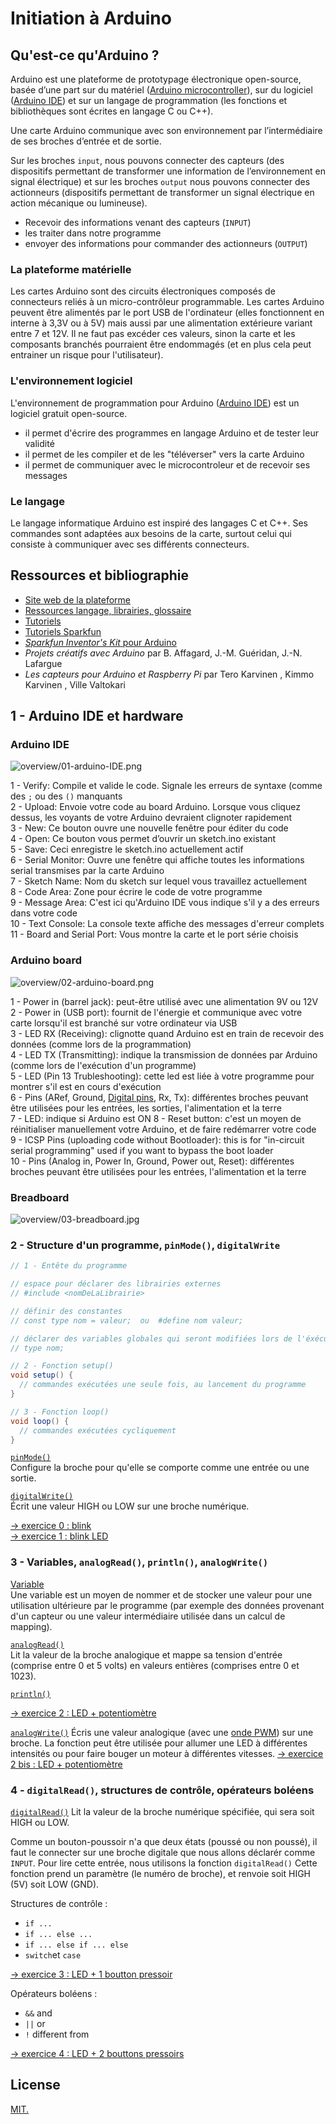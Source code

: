 # Initiation à Arduino

## Qu'est-ce qu'Arduino ?

Arduino est une plateforme de prototypage électronique open-source, basée d’une part sur du matériel ([Arduino microcontroller](http://www.arduino.com)), sur du logiciel ([Arduino IDE](http://arduino.cc/en/Main/Software)) et sur un langage de programmation (les fonctions et bibliothèques sont écrites en langage C ou C++). 

Une carte Arduino communique avec son environnement par l’intermédiaire de ses broches d’entrée et de sortie. 

Sur les broches `input`, nous pouvons connecter des capteurs (des dispositifs permettant de transformer une information de l’environnement en signal électrique) et sur les broches `output` nous pouvons connecter des actionneurs (dispositifs permettant de transformer un signal électrique en action mécanique ou lumineuse).

- Recevoir des informations venant des capteurs (`INPUT`)
- les traiter dans notre programme 
- envoyer des informations pour commander des actionneurs (`OUTPUT`)

### La plateforme matérielle
Les cartes Arduino sont des circuits électroniques composés de connecteurs reliés à un micro-contrôleur programmable. Les cartes Arduino peuvent être alimentés par le port USB de l'ordinateur (elles fonctionnent en interne à 3,3V ou à 5V) mais aussi par une alimentation extérieure variant entre 7 et 12V. Il ne faut pas excéder ces valeurs, sinon la carte et les composants branchés pourraient être endommagés (et en plus cela peut entrainer un risque pour l'utilisateur). 

### L'environnement logiciel
L'environnement de programmation pour Arduino ([Arduino IDE](http://arduino.cc/en/Main/Software)) est un logiciel gratuit open-source.
- il permet d'écrire des programmes en langage Arduino et de tester leur validité
- il permet de les compiler et de les "téléverser" vers la carte Arduino
- il permet de communiquer avec le microcontroleur et de recevoir ses messages

### Le langage
Le langage informatique Arduino est inspiré des langages C et C++. Ses commandes sont adaptées aux besoins de la carte, surtout celui qui consiste à communiquer avec ses différents connecteurs.

## Ressources et bibliographie 
- [Site web de la plateforme](https://www.arduino.cc/)
- [Ressources langage, librairies, glossaire](https://www.arduino.cc/reference/en/#page-title)  
- [Tutoriels](https://www.arduino.cc/en/Tutorial/HomePage)
- [Tutoriels Sparkfun](https://learn.sparkfun.com/)
- [*Sparkfun Inventor's Kit* pour Arduino](https://learn.sparkfun.com/tutorials/sparkfun-inventors-kit-experiment-guide---v40)
- *Projets créatifs avec Arduino* par B. Affagard, J.-M. Guéridan, J.-N. Lafargue
- *Les capteurs pour Arduino et Raspberry Pi* par Tero Karvinen , Kimmo Karvinen , Ville Valtokari


## 1 - Arduino IDE et hardware

### Arduino IDE

![overview/01-arduino-IDE.png](overview/01-arduino-IDE.png)

1 - Verify: Compile et valide le code. Signale les erreurs de syntaxe (comme des `;` ou des `()` manquants  
2 - Upload: Envoie votre code au board Arduino. Lorsque vous cliquez dessus, les voyants de votre Arduino devraient clignoter rapidement  
3 - New: Ce bouton ouvre une nouvelle fenêtre pour éditer du code  
4 - Open: Ce bouton vous permet d’ouvrir un sketch.ino existant  
5 - Save: Ceci enregistre le sketch.ino actuellement actif  
6 - Serial Monitor: Ouvre une fenêtre qui affiche toutes les informations serial transmises par la carte Arduino  
7 - Sketch Name: Nom du sketch sur lequel vous travaillez actuellement  
8 - Code Area: Zone pour écrire le code de votre programme  
9 - Message Area: C'est ici qu'Arduino IDE vous indique s'il y a des erreurs dans votre code  
10 - Text Console: La console texte affiche des messages d'erreur complets  
11 - Board and Serial Port: Vous montre la carte et le port série choisis

### Arduino board

![overview/02-arduino-board.png](overview/02-arduino-board.png)

1 - Power in (barrel jack): peut-être utilisé avec une alimentation 9V ou 12V  
2 - Power in (USB port): fournit de l'énergie et communique avec votre carte lorsqu'il est branché sur votre ordinateur via USB  
3 - LED RX (Receiving): clignotte quand Arduino est en train de recevoir des données (comme lors de la programmation)  
4 - LED TX (Transmitting): indique la transmission de données par Arduino (comme lors de l'exécution d'un programme)  
5 - LED (Pin 13 Trubleshooting): cette led est liée à votre programme pour montrer s'il est en cours d'exécution  
6 - Pins (ARef, Ground, [Digital pins](https://www.arduino.cc/en/Tutorial/DigitalPins), Rx, Tx): différentes broches peuvant être utilisées pour les entrées, les sorties, l'alimentation et la terre  
7 - LED: indique si Arduino est ON
8 - Reset button: c'est un moyen de réinitialiser manuellement votre Arduino, et de faire redémarrer votre code  
9 - ICSP Pins (uploading code without Bootloader): this is for "in-circuit serial programming" used if you want to bypass the boot loader  
10 - Pins (Analog in, Power In, Ground, Power out, Reset):  différentes broches peuvant être utilisées pour les entrées, l'alimentation et la terre

### Breadboard
![overview/03-breadboard.jpg](overview/03-breadboard.jpg)


### 2 - Structure d'un programme, `pinMode()`, `digitalWrite`

```java
// 1 - Entête du programme 

// espace pour déclarer des librairies externes
// #include <nomDeLaLibrairie>

// définir des constantes 
// const type nom = valeur;  ou  #define nom valeur;

// déclarer des variables globales qui seront modifiées lors de l'éxécution du programme
// type nom;

// 2 - Fonction setup()
void setup() {
  // commandes exécutées une seule fois, au lancement du programme 
}

// 3 - Fonction loop()
void loop() {
  // commandes exécutées cycliquement 
}
```

[`pinMode()`](https://www.arduino.cc/reference/en/language/functions/digital-io/pinmode/)  
Configure la broche pour qu'elle se comporte comme une entrée ou une sortie.

[`digitalWrite()`](https://www.arduino.cc/reference/en/language/functions/digital-io/digitalwrite/)  
Écrit une valeur HIGH ou LOW sur une broche numérique.

[→ exercice 0 : blink](/2-Arduino/ex00_blink)  
[→ exercice 1 : blink LED](/2-Arduino/ex01_blink_LED)


### 3 - Variables, `analogRead()`, `println()`, `analogWrite()`

[Variable](https://www.arduino.cc/en/Reference/VariableDeclaration)  
Une variable est un moyen de nommer et de stocker une valeur pour une utilisation ultérieure par le programme (par exemple des données provenant d'un capteur ou une valeur intermédiaire utilisée dans un calcul de mapping).

[`analogRead()`](https://www.arduino.cc/en/Reference/AnalogRead?setlang=en)  
Lit la valeur de la broche analogique et mappe sa tension d'entrée (comprise entre 0 et 5 volts) en valeurs entières (comprises entre 0 et 1023).

[`println()`](https://www.arduino.cc/en/Serial/Println)

[→ exercice 2 : LED + potentiomètre](/2-Arduino/ex02_LED_potentiometer)

[`analogWrite()`](https://www.arduino.cc/reference/en/language/functions/analog-io/analogwrite/)
Écris une valeur analogique (avec une [onde PWM](https://www.arduino.cc/en/Tutorial/PWM)) sur une broche. La fonction peut être utilisée pour allumer une LED à différentes intensités ou pour faire bouger un moteur à différentes vitesses.
[→ exercice 2 bis : LED + potentiomètre](/2-Arduino/ex02_LED_potentiometer_dimmer)


### 4 - `digitalRead()`, structures de contrôle, opérateurs boléens

[`digitalRead()`](https://www.arduino.cc/reference/en/language/functions/digital-io/digitalread/)
Lit la valeur de la broche numérique spécifiée, qui sera soit HIGH ou LOW.

Comme un bouton-poussoir n'a que deux états (poussé ou non poussé), il faut le connecter sur une broche digitale que nous allons déclarér comme `INPUT`.
Pour lire cette entrée, nous utilisons la fonction `digitalRead()` Cette fonction prend un paramètre (le numéro de broche), et renvoie soit HIGH (5V) soit LOW (GND).

Structures de contrôle :
- `if ...`
- `if ... else ...`
- `if ... else if ... else`
- `switch`et `case` 

[→ exercice 3 : LED + 1 boutton pressoir](/2-Arduino/ex03_pushbutton_LED)

Opérateurs boléens :
- `&&`  and
- `||`  or 
- `!`  different from

[→ exercice 4 : LED + 2 bouttons pressoirs](/2-Arduino/ex04_pushbuttons_LED)



## License

[MIT.](https://tldrlegal.com/license/mit-license)
